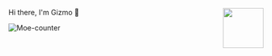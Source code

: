 <p>
  <img src="https://assets.liuli.lol/file/lumina-moe/icons/icon.png" width="80" height="80" align="right">
  <p>Hi there, I'm Gizmo 👋</p>
</p>

![Moe-counter](https://count.getloli.com/get/@Gizmo?theme=rule34)
